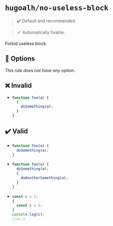 # `hugoalh/no-useless-block`

> ✔️ Default and recommended.

> 🩹 Automatically fixable.

Forbid useless block.

## 🔧 Options

*This rule does not have any option.*

## ❌ Invalid

- ```ts
  function foo(a) {
    {
      doSomething(a);
    }
  }
  ```

## ✔️ Valid

- ```ts
  function foo(a) {
    doSomething(a);
  }
  ```
- ```ts
  function foo(a) {
	doSomething(a);
    {
      doAnotherSomething(a);
    }
  }
  ```
- ```ts
  const c = 1;
  {
    const c = 2;
  }
  console.log(c);
  //=> 1
  ```
